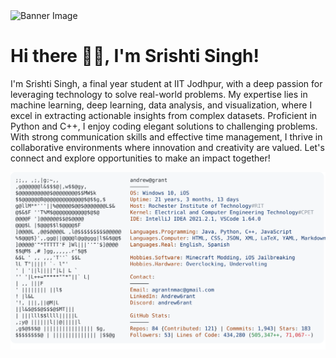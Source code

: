<!DOCTYPE html>
<html lang="en">

<body>
    <div>
        <img src="https://i.pinimg.com/originals/37/4a/9c/374a9ce6182b7a8aafd8c6ea6b698ff3.gif" alt="Banner Image" class="banner">
    </div>
</body>
</html>

<body>
    <div class="container">
        <div class="content">
            <h1>Hi there 👋🏼, I'm Srishti Singh!</h1>
            <p>
                I'm Srishti Singh, a final year student at IIT Jodhpur, with a deep passion for leveraging technology to solve real-world problems. My expertise lies in machine learning, deep learning, data analysis, and visualization, where I excel in extracting actionable insights from complex datasets. Proficient in Python and C++, I enjoy coding elegant solutions to challenging problems. With strong communication skills and effective time management, I thrive in collaborative environments where innovation and creativity are valued. Let's connect and explore opportunities to make an impact together!
            </p>
         
        
</body>
</html>

<a href="https://github.com/swishtisingh/swishtisingh">
 <picture>
    <source media="(prefers-color-scheme: dark)" srcset="https://raw.githubusercontent.com/swishtisingh/swishtisingh/main/dark_mode.svg">
    <img alt="Srishti Singh's GitHub Profile README" src="https://raw.githubusercontent.com/swishtisingh/swishtisingh/main/light_mode.svg">
  </picture>
</a>
